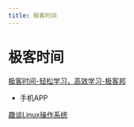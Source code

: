 ```yaml
---
title: 极客时间
---
```


# 极客时间

[极客时间-轻松学习，高效学习-极客邦](https://time.geekbang.org/)

- 手机APP

[趣谈Linux操作系统](极客时间/趣谈Linux操作系统%20f789a1bbdb0643bdbd48809f35da74ce.md)